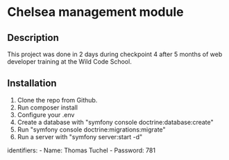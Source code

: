 # Chelsea management module

## Description
This project was done in 2 days during checkpoint 4 after 5 months of web developer training at the Wild Code School.

## Installation 

1. Clone the repo from Github.
2. Run composer install
3. Configure your .env 
4. Create a database with "symfony console doctrine:database:create" 
5. Run "symfony console doctrine:migrations:migrate"
6. Run a server with "symfony server:start -d"

identifiers:
    - Name: Thomas Tuchel
    - Password: 781
